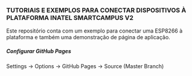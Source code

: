 <h3>TUTORIAIS E EXEMPLOS PARA CONECTAR DISPOSITIVOS À PLATAFORMA INATEL SMARTCAMPUS V2</h3>

<p>Este repositório conta com um exemplo para conectar uma ESP8266 à plataforma e também uma demonstração de página de aplicação.</p>

<h5>Configurar GitHub Pages</h5>

<p>Settings -> Options -> GitHub Pages -> Source (Master Branch)</p>